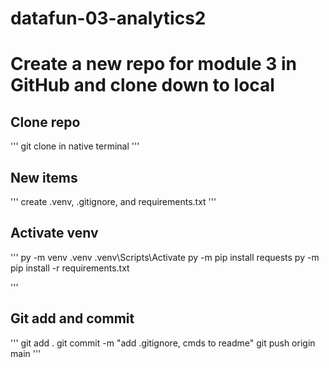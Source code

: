 # datafun-03-analytics2
# Create a new repo for module 3 in GitHub and clone down to local

## Clone repo
'''
git clone in native terminal
'''

## New items
'''
create .venv, .gitignore, and requirements.txt
'''

## Activate venv
'''
py -m venv .venv
.venv\Scripts\Activate
py -m pip install requests
py -m pip install -r requirements.txt

'''

## Git add and commit
'''
git add .
git commit -m "add .gitignore, cmds to readme"
git push origin main
'''
